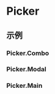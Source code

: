 # Picker

## 示例

### Picker.Combo

<code src="./demos/Combo/index.jsx"></code>

### Picker.Modal

<code src="./demos/Modal/index.jsx"></code>

### Picker.Main

<code src="./demos/Main/index.jsx"></code>
